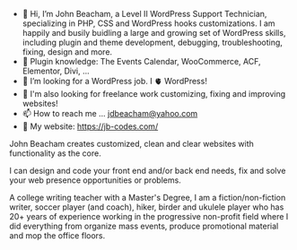 - 👋 Hi, I’m John Beacham, a Level II WordPress Support Technician, specializing in PHP, CSS and WordPress hooks customizations. I am happily and busily buidling a large and growing set of WordPress skills, including plugin and theme development, debugging, troubleshooting, fixing, design and more.
- 🔌 Plugin knowledge: The Events Calendar, WooCommerce, ACF, Elementor, Divi, ...
- 👀 I’m looking for a WordPress job. I 🫀 WordPress!
- 👀 I'm also looking for freelance work customizing, fixing and improving websites!
- 📫 How to reach me ... jdbeacham@yahoo.com
- 🌊 My website: https://jb-codes.com/

John Beacham creates customized, clean and clear websites with functionality as the core.

I can design and code your front end and/or back end needs, fix and solve your web presence opportunities or problems.

A college writing teacher with a Master's Degree, I am a fiction/non-fiction writer, soccer player (and coach), hiker, birder and ukulele player who has 20+ years of experience working in the progressive non-profit field where I did everything from organize mass events, produce promotional material and mop the office floors.

<!---
jdbeacham/jdbeacham is a ✨ special ✨ repository because its `README.md` (this file) appears on your GitHub profile.
You can click the Preview link to take a look at your changes.
--->
